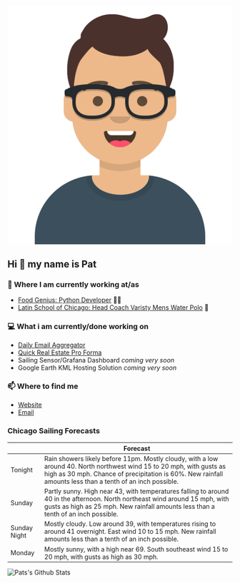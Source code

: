 [![Social banner for p-j-falconer](https://raw.githubusercontent.com/P-J-FALCONER/P-J-FALCONER/master/assets/avataaars.svg)](https://patfalconer.com/)
## Hi :wave: my name is Pat

### 💼 Where I am currently working at/as
- [Food Genius: Python Developer](https://getfoodgenius.com/) 🍔🐍
- [Latin School of Chicago: Head Coach Varisty Mens Water Polo](https://www.latinschool.org/) 🤽


### 💻 What i am currently/done working on
 - [Daily Email Aggregator](https://github.com/P-J-FALCONER/dott_daily_mail)
 - [Quick Real Estate Pro Forma](https://github.com/P-J-FALCONER/henry)
 - Sailing Sensor/Grafana Dashboard *coming very soon*
 - Google Earth KML Hosting Solution *coming very soon*

### 📫 Where to find me
 - [Website](https://patfalconer.com/)
 - [Email](mailto:patrick.j.falconer@gmail.com)


### Chicago Sailing Forecasts
|   | Forecast  |
|---|---|
| Tonight | Rain showers likely before 11pm. Mostly cloudy, with a low around 40. North northwest wind 15 to 20 mph, with gusts as high as 30 mph. Chance of precipitation is 60%. New rainfall amounts less than a tenth of an inch possible. |
| Sunday | Partly sunny. High near 43, with temperatures falling to around 40 in the afternoon. North northeast wind around 15 mph, with gusts as high as 25 mph. New rainfall amounts less than a tenth of an inch possible. |
| Sunday Night | Mostly cloudy. Low around 39, with temperatures rising to around 41 overnight. East wind 10 to 15 mph. New rainfall amounts less than a tenth of an inch possible. |
| Monday | Mostly sunny, with a high near 69. South southeast wind 15 to 20 mph, with gusts as high as 30 mph. |

![Pats's Github Stats](https://github-readme-stats.vercel.app/api?username=p-j-falconer&show_icons=true&theme=radical)
